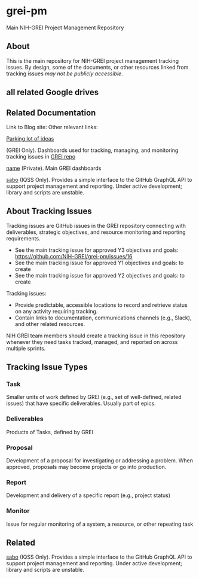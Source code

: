 # grei-pm
Main NIH-GREI Project Management Repository

## About
This is the main repository for NIH-GREI project management tracking issues. By design, some of the documents, or other resources linked from tracking issues _may not be publicly accessible_.

## all related Google drives


## Related Documentation
Link to Blog site:
Other relevant links: 

[Parking lot of ideas](https://docs.google.com/document/d/18a7tgKQUX6eowlVNY93efMOW1o0t_cfMPYb5xhHfkhA/edit#heading=h.22mqyjui64u9)

(GREI Only). Dashboards used for tracking, managing, and monitoring tracking issues in [GREI repo](url)

[name](url) (Private). Main GREI dashboards


[sabo](https://github.com/IQSS/sabo) (IQSS Only). Provides a simple interface to the GitHub GraphQL API to support project management and reporting. Under active development; library and scripts are unstable.


## About Tracking Issues
Tracking issues are GitHub issues in the GREI repository connecting with deliverables, strategic objectives, and resource monitoring and reporting requirements.
- See the main tracking issue for approved Y3 objectives and goals: https://github.com/NIH-GREI/grei-pm/issues/16
- See the main tracking issue for approved Y1 objectives and goals: to create
- See the main tracking issue for approved Y2 objectives and goals: to create

Tracking issues:
- Provide predictable, accessible locations to record and retrieve status on any activity requiring tracking.
- Contain links to documentation, communications channels (e.g., Slack), and other related resources.

NIH GREI team members should create a tracking issue in this repository whenever they need tasks tracked, managed, and reported on across multiple sprints.

## Tracking Issue Types
### Task
Smaller units of work defined by GREI (e.g., set of well-defined, related issues) that have specific deliverables. Usually part of epics.
### Deliverables
Products of Tasks, defined by GREI
### Proposal
Development of a proposal for investigating or addressing a problem. When approved, proposals may become projects or go into production. 
### Report
Development and delivery of a specific report (e.g., project status)
### Monitor
Issue for regular monitoring of a system, a resource, or other repeating task 

## Related
[sabo](https://github.com/IQSS/sabo) (IQSS Only). Provides a simple interface to the GitHub GraphQL API to support project management and reporting. Under active development; library and scripts are unstable.
